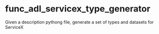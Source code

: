 # func_adl_servicex_type_generator
 Given a description pythong file, generate a set of types and datasets for ServiceX
